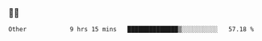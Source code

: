 ### 👨‍💻

<!--START_SECTION:waka-->

```text
Other            9 hrs 15 mins   ██████████████▒░░░░░░░░░░   57.18 %
```

<!--END_SECTION:waka-->
